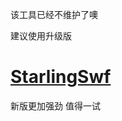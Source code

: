 该工具已经不维护了噢

建议使用升级版

[StarlingSwf](http://zmliu.github.io/2013/11/09/StarlingSwfTool/)
================

新版更加强劲 值得一试
